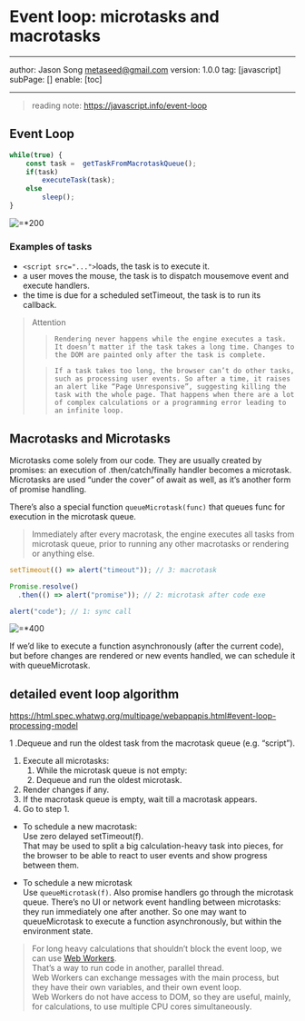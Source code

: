 # Event loop: microtasks and macrotasks
---
author: Jason Song <metaseed@gmail.com>
version: 1.0.0
tag: [javascript]
subPage: []
enable: [toc]

---

> reading note: https://javascript.info/event-loop

## Event Loop
```js
while(true) {
    const task =  getTaskFromMacrotaskQueue();
    if(task)
        executeTask(task);
    else
        sleep();
}
```
![=*200](https://javascript.info/article/event-loop/eventLoop.svg)
### Examples of tasks
*  `<script src="...">`loads, the task is to execute it.
* a user moves the mouse, the task is to dispatch mousemove event and execute handlers.
* the time is due for a scheduled setTimeout, the task is to run its callback.

> Attention    
> >     Rendering never happens while the engine executes a task. It doesn’t matter if the task takes a long time. Changes to the DOM are painted only after the task is complete.      
>
 > >     If a task takes too long, the browser can’t do other tasks, such as processing user events. So after a time, it raises an alert like “Page Unresponsive”, suggesting killing the task with the whole page. That happens when there are a lot of complex calculations or a programming error leading to an infinite loop.

## Macrotasks and Microtasks
Microtasks come solely from our code. They are usually created by promises: an execution of .then/catch/finally handler becomes a microtask. Microtasks are used “under the cover” of await as well, as it’s another form of promise handling.

There’s also a special function `queueMicrotask(func)` that queues func for execution in the microtask queue.

> Immediately after every macrotask, the engine executes all tasks from microtask queue, prior to running any other macrotasks or rendering or anything else.

```js
setTimeout(() => alert("timeout")); // 3: macrotask

Promise.resolve()
  .then(() => alert("promise")); // 2: microtask after code exe

alert("code"); // 1: sync call
```
![=*400](https://javascript.info/article/event-loop/eventLoop-full.svg)

If we’d like to execute a function asynchronously (after the current code), but before changes are rendered or new events handled, we can schedule it with queueMicrotask.

## detailed event loop algorithm
https://html.spec.whatwg.org/multipage/webappapis.html#event-loop-processing-model

1 .Dequeue and run the oldest task from the macrotask queue (e.g. “script”).
1. Execute all microtasks:
    1. While the microtask queue is not empty:
    1. Dequeue and run the oldest microtask.
1. Render changes if any.
1. If the macrotask queue is empty, wait till a macrotask appears.
1. Go to step 1.

* To schedule a new macrotask:   
Use zero delayed setTimeout(f).   
That may be used to split a big calculation-heavy task into pieces, for the browser to be able to react to user events and show progress between them.

* To schedule a new microtask   
Use `queueMicrotask(f)`.
Also promise handlers go through the microtask queue.
There’s no UI or network event handling between microtasks: they run immediately one after another.
So one may want to queueMicrotask to execute a function asynchronously, but within the environment state.

> For long heavy calculations that shouldn’t block the event loop, we can use [Web Workers](https://html.spec.whatwg.org/multipage/workers.html).   
> That’s a way to run code in another, parallel thread.   
> Web Workers can exchange messages with the main process, but they have their own variables, and their own event loop.   
> Web Workers do not have access to DOM, so they are useful, mainly, for calculations, to use multiple CPU cores simultaneously.